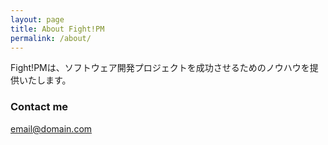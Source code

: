 ```yaml
---
layout: page
title: About Fight!PM
permalink: /about/
---
```


Fight!PMは、ソフトウェア開発プロジェクトを成功させるためのノウハウを提供いたします。


### Contact me

[email@domain.com](mailto:info@fightpm.com)
